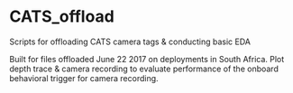 # CATS_offload
Scripts for offloading CATS camera tags &amp; conducting basic EDA

Built for files offloaded June 22 2017 on deployments in South Africa.  Plot depth trace & camera recording to evaluate performance of the onboard behavioral trigger for camera recording.  